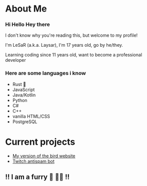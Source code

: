 # About Me

### Hi Hello Hey there 

I don't know why you're reading this, but welcome to my profile!

I'm LeSaR (a.k.a. Laysar), I'm 17 years old, go by he/they.

Learning coding since 11 years old, want to become a professional developer

### Here are some languages i know

- Rust 💜
- JavaScript
- Java/Kotlin
- Python
- C#
- C++
- vanilla HTML/CSS
- PostgreSQL

# Current projects

- [My version of the bird website](https://github.com/LeSaRXD/my-twitter)
- [Twitch antispam bot](https://github.com/16-ATLAS-16/Twitch-Counter-Bot)

## ‼️ I am a furry 🦊 🏳️‍🌈 ‼️
